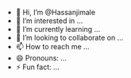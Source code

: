 - 👋 Hi, I’m @Hassanjimale
- 👀 I’m interested in ...
- 🌱 I’m currently learning ...
- 💞️ I’m looking to collaborate on ...
- 📫 How to reach me ...
- 😄 Pronouns: ...
- ⚡ Fun fact: ...

<!---
Hassanjimale/Hassanjimale is a ✨ special ✨ repository because its `README.md` (this file) appears on your GitHub profile.
You can click the Preview link to take a look at your changes.
--->
